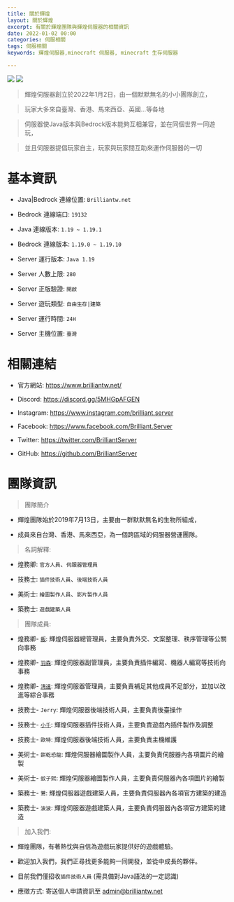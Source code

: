 ```yaml
---
title: 關於輝煌
layout: 關於輝煌
excerpt: 有關於輝煌團隊與輝煌伺服器的相關資訊
date: 2022-01-02 00:00
categories: 伺服相關 
tags: 伺服相關
keywords: 輝煌伺服器,minecraft 伺服器, minecraft 生存伺服器

---
```


![](https://media.discordapp.net/attachments/596718421966716928/971190210928992267/AddText_05-04-06.36.35.png)
<a href="https://www.mc-list.xyz/843/info" target="_blank"><img src="https://www.mc-list.xyz/banner/1-843.png" border="0"></a>

> 輝煌伺服器創立於2022年1月2日，由一個默默無名的小小團隊創立，

> 

> 玩家大多來自臺灣、香港、馬來西亞、英國...等各地

> 

> 伺服器使Java版本與Bedrock版本能夠互相兼容，並在同個世界一同遊玩，

> 

> 並且伺服器提倡玩家自主，玩家與玩家間互助來運作伺服器的一切

 # 基本資訊

- Java|Bedrock 連線位置: ` Brilliantw.net `

- Bedrock 連線端口: ` 19132 `

- Java 連線版本: ` 1.19 ~ 1.19.1 `

- Bedrock 連線版本: ` 1.19.0 ~ 1.19.10 `

- Server 運行版本: ` Java 1.19 `

- Server 人數上限: ` 280 `

- Server 正版驗證: ` 開啟 `

- Server 遊玩類型: ` 自由生存|建築 `

- Server 運行時間: ` 24H `

- Server 主機位置: ` 臺灣 `

 # 相關連結

- 官方網站: https://www.brilliantw.net/

- Discord: https://discord.gg/5MHGpAFGEN

- Instagram: https://www.instagram.com/brilliant.server

- Facebook: https://www.facebook.com/Brilliant.Server

- Twitter: https://twitter.com/BrilliantServer

- GitHub: https://github.com/BrilliantServer

 # 團隊資訊

> 團隊簡介

- 輝煌團隊始於2019年7月13日，主要由一群默默無名的生物所組成，

- 成員來自台灣、香港、馬來西亞，為一個跨區域的伺服器營運團隊。

> 名詞解釋:

- 煌務卿: ` 官方人員 `、` 伺服器管理員 `

- 技務士: ` 插件技術人員 `、` 後端技術人員 `

- 美術士: ` 繪圖製作人員 `、` 影片製作人員 `

- 築務士: ` 遊戲建築人員 `

> 團隊成員:

- 煌務卿- [` 飯 `](https://github.com/RICE0707): 輝煌伺服器總管理員，主要負責外交、文案整理、秩序管理等公關向事務

- 煌務卿- [` 羽森 `](https://github.com/NCT-skyouo): 輝煌伺服器副管理員，主要負責插件編寫、機器人編寫等技術向事務

- 煌務卿- [` 清遠 `](https://github.com/Yuruka4312): 輝煌伺服器管理員，主要負責補足其他成員不足部分，並加以改進等綜合事務

- 技務士- ` Jerry `: 輝煌伺服器後端技術人員，主要負責後臺操作

- 技務士- [` 小千 `](https://github.com/rDruTNT): 輝煌伺服器插件技術人員，主要負責遊戲內插件製作及調整

- 技務士- ` 歐特 `: 輝煌伺服器後端技術人員，主要負責主機維護

- 美術士- ` 餅乾恐龍 `: 輝煌伺服器繪圖製作人員，主要負責伺服器內各項圖片的繪製

- 美術士- ` 蚊子熙 `: 輝煌伺服器繪圖製作人員，主要負責伺服器內各項圖片的繪製

- 築務士- ` 鷺 `: 輝煌伺服器遊戲建築人員，主要負責伺服器內各項官方建築的建造

- 築務士- ` 波波 `: 輝煌伺服器遊戲建築人員，主要負責伺服器內各項官方建築的建造

> 加入我們:

- 輝煌團隊，有著熱忱與自信為遊戲玩家提供好的遊戲體驗。

- 歡迎加入我們，我們正尋找更多能夠一同開發，並從中成長的夥伴。

- 目前我們僅招收` 插件技術人員 ` (需具備對Java語法的一定認識)

- 應徵方式: 寄送個人申請資訊至 admin@brilliantw.net
